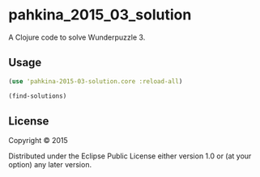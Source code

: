 # pahkina_2015_03_solution

A Clojure code to solve Wunderpuzzle 3.

## Usage
```clojure
(use 'pahkina-2015-03-solution.core :reload-all)

(find-solutions)
```


## License

Copyright © 2015

Distributed under the Eclipse Public License either version 1.0 or (at
your option) any later version.
